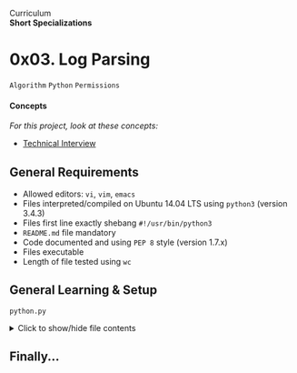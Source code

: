 Curriculum <br>
**Short Specializations** <br>

# 0x03. Log Parsing

`Algorithm` `Python` `Permissions`

#### Concepts

_For this project, look at these concepts:_

* [Technical Interview](https://www.alx-intranet.hbtn.io/concepts/100005)

## General Requirements

* Allowed editors: `vi`, `vim`, `emacs`
* Files interpreted/compiled on Ubuntu 14.04 LTS using `python3` (version 3.4.3)
* Files first line exactly shebang `#!/usr/bin/python3`
* `README.md` file mandatory
* Code documented and using `PEP 8` style (version 1.7.x)
* Files executable
* Length of file tested using `wc`

## General Learning & Setup

`python.py`
<details>
  <summary>Click to show/hide file contents</summary>

  ```python
  import sys, argv
  if __name__ == "__main__":

  class ClassAct:
  	pass

  def fn():
      pass
  ```
</details>

## Finally...